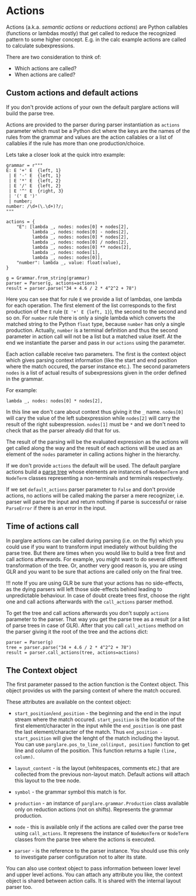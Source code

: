 # Actions

Actions (a.k.a. _semantic actions_ or _reductions actions_) are Python callables
(functions or lambdas mostly) that get called to reduce the recognized pattern
to some higher concept. E.g. in the calc example actions are called to calculate
subexpressions.

There are two consideration to think of:

- Which actions are called?
- When actions are called?

## Custom actions and default actions

If you don't provide actions of your own the default parglare actions will build
the parse tree.

Actions are provided to the parser during parser instantiation as `actions`
parameter which must be a Python dict where the keys are the names of the rules
from the grammar and values are the action callables or a list of callables if
the rule has more than one production/choice.

Lets take a closer look at the quick intro example:

    grammar = r"""
    E: E '+' E  {left, 1}
     | E '-' E  {left, 1}
     | E '*' E  {left, 2}
     | E '/' E  {left, 2}
     | E '^' E  {right, 3}
     | '(' E ')'
     | number;
    number: /\d+(\.\d+)?/;
    """

    actions = {
        "E": [lambda _, nodes: nodes[0] + nodes[2],
              lambda _, nodes: nodes[0] - nodes[2],
              lambda _, nodes: nodes[0] * nodes[2],
              lambda _, nodes: nodes[0] / nodes[2],
              lambda _, nodes: nodes[0] ** nodes[2],
              lambda _, nodes: nodes[1],
              lambda _, nodes: nodes[0]],
        "number": lambda _, value: float(value),
    }

    g = Grammar.from_string(grammar)
    parser = Parser(g, actions=actions)
    result = parser.parse("34 + 4.6 / 2 * 4^2^2 + 78")

Here you can see that for rule `E` we provide a list of lambdas, one lambda for
each operation. The first element of the list corresponds to the first
production of the `E` rule (`E '+' E {left, 1}`), the second to the second and
so on. For `number` rule there is only a single lambda which converts the
matched string to the Python `float` type, because `number` has only a single
production. Actually, `number` is a terminal definition and thus the second
parameter in action call will not be a list but a matched value itself. At the
end we instantiate the parser and pass in our `actions` using the parameter.

Each action callable receive two parameters. The first is the context object
which gives parsing context information (like the start and end position where
the match occured, the parser instance etc.). The second parameters `nodes` is a
list of actual results of subexpressions given in the order defined in the grammar.

For example:

    lambda _, nodes: nodes[0] * nodes[2],

In this line we don't care about context thus giving it the `_` name. `nodes[0]`
will cary the value of the left subexpression while `nodes[2]` will carry the
result of the right subexpression. `nodes[1]` must be `*` and we don't need to
check that as the parser already did that for us.

The result of the parsing will be the evaluated expression as the actions will
get called along the way and the result of each actions will be used as an
element of the `nodes` parameter in calling actions higher in the hierarchy.

If we don't provide `actions` the default will be used. The default parglare
actions build a [parse tree](./parse_trees.md) whose elements are instances of
`NodeNonTerm` and `NodeTerm` classes representing a non-terminals and terminals
respectively.

If we set `default_actions` parser parameter to `False` and don't provide
actions, no actions will be called making the parser a mere recognizer, i.e.
parser will parse the input and return nothing if parse is successful or raise
`ParseError` if there is an error in the input.


## Time of actions call

In parglare actions can be called during parsing (i.e. on the fly) which you
could use if you want to transform input imediately without building the parse
tree. But there are times when you would like to build a tree first and call
actions afterwards. For example, you might want to do several different
transformation of the tree. Or, another very good reason is, you are using GLR
and you want to be sure that actions are called only on the final tree.

!!! note
    If you are using GLR be sure that your actions has no side-effects, as the
    dying parsers will left those side-effects behind leading to unpredictable
    behaviour. In case of doubt create trees first, choose the right one and
    call actions afterwards with the `call_actions` parser method.

To get the tree and call actions afterwards you don't supply `actions` parameter
to the parser. That way you get the parse tree as a result (or a list of parse
trees in case of GLR). After that you call `call_actions` method on the parser
giving it the root of the tree and the actions dict:

    parser = Parser(g)
    tree = parser.parse("34 + 4.6 / 2 * 4^2^2 + 78")
    result = parser.call_actions(tree, actions=actions)


## The Context object

The first parameter passed to the action function is the Context object. This
object provides us with the parsing context of where the match occured.

These attributes are available on the context object:

- `start_position`/`end_position` - the beginning and the end in the input
  stream where the match occured. `start_position` is the location of the first
  element/character in the input while the `end_position` is one past the last
  element/character of the match. Thus `end_position - start_position` will give
  the lenght of the match including the layout. You can use
  `parglare.pos_to_line_col(input, position)` function to get line and column of
  the position. This function returns a tuple `(line, column)`.

- `layout_content` - is the layout (whitespaces, comments etc.) that are
  collected from the previous non-layout match. Default actions will attach this
  layout to the tree node.

- `symbol` - the grammar symbol this match is for.

- `production` - an instance of `parglare.grammar.Production` class available
  only on reduction actions (not on shifts). Represents the grammar production.

- `node` - this is available only if the actions are called over the parse tree
  using `call_actions`. It represens the instance of `NodeNonTerm` or `NodeTerm`
  classes from the parse tree where the actions is executed.

- `parser` - is the reference to the parser instance. You should use this only
  to investigate parser configuration not to alter its state.

You can also use context object to pass information between lower level and
upper level actions. You can attach any attribute you like, the context object
is shared between action calls. It is shared with the internal layout parser
too.

